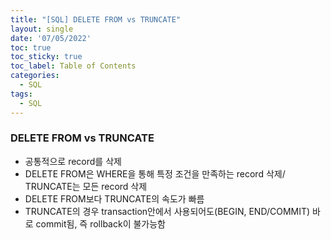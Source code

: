```yaml
---
title: "[SQL] DELETE FROM vs TRUNCATE"
layout: single
date: '07/05/2022'
toc: true
toc_sticky: true
toc_label: Table of Contents
categories:
  - SQL
tags:
  - SQL
---
```


### DELETE FROM vs TRUNCATE
* 공통적으로 record를 삭제
* DELETE FROM은 WHERE을 통해 특정 조건을 만족하는 record 삭제/ TRUNCATE는 모든 record 삭제
* DELETE FROM보다 TRUNCATE의 속도가 빠름
* TRUNCATE의 경우 transaction안에서 사용되어도(BEGIN, END/COMMIT) 바로 commit됨, 즉 rollback이 불가능함







